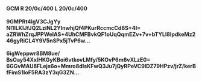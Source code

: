 #### GCM R 20/0c/400 L 20/0c/400 
**9GMPRt4lgV3CJgYy**<br/>**NI1lLKlJfJQ2LziNL2YInwhjQf4PKurRccmcCd8S+4I=**<br/>**aZRWhZrqJPPWeIAS+4UhCMFBvkQF1oUqQqmEZv+7v+bTYLl8IpdkeMz246gyRiCL4Y9V5nSPx5jTvP6w...**<br/><br/> 
**6igWeppwr8BM8ue/**<br/>**BsOay54XxlHKGyKBoi6vtkovLMfy/5KOvP6m6vXLzE0=**<br/>**6GGvMAU8FLejs6o+Mmro8dlsKFwQ3Ju7jQyRPeVC9lDZ79HPzv/jrZ/kerBfFimS1IoF5RA3zY3qG3ZN...**